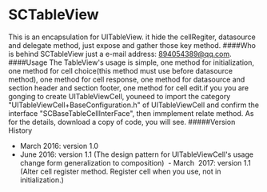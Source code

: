 # SCTableView
  This is an encapsulation for UITableView. it hide the cellRegiter, datasource and delegate method, just expose and gather those key method. 
####Who is behind SCTableView
  just a e-mail address: 894054389@qq.com.
####Usage
  The TableView's usage is simple, one method for initialization, one method for cell choice(this method must use before datasource method), one method for cell response, one method for datasource and section header and section footer, one method for cell edit.if you you are gonging to create UITableViewCell, youneed to import the category "UITableViewCell+BaseConfiguration.h" of UITableViewCell and confirm the interface "SCBaseTableCellInterFace", then immplement relate method. As for the details, download a copy of code, you will see.
#####Version History
  - March   2016: version 1.0
  - June    2016: version 1.1 (The design pattern for UITableViewCell's usage change form generalization to composition)
  - March   2017: version 1.1 (Alter cell register method. Register cell when you use, not in initialization.)
  
